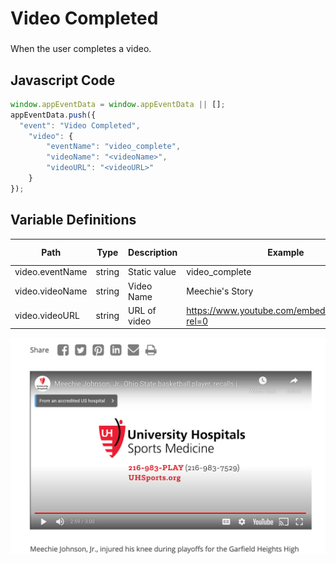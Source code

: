 # Video Completed

### 
When the user completes a video.


## Javascript Code
```js
window.appEventData = window.appEventData || [];
appEventData.push({
  "event": "Video Completed",
    "video": {
        "eventName": "video_complete",
        "videoName": "<videoName>",
        "videoURL": "<videoURL>"
    }
});
```

## Variable Definitions

|Path|Type|Description|Example|Pattern|Min Length|Max Length|Minimum|Maximum|Multiple Of|
| --- | --- | --- | --- | --- | --- | --- | --- | --- | --- |
|video.eventName|string|Static value|video\_complete|
|video.videoName|string|Video Name|Meechie's Story|
|video.videoURL|string|URL of video|https://www.youtube.com/embed/lpprkE_2eNs?rel=0|



<p><img title="RFI Complete" src="https://github.com/searchdiscovery/Apollo-Documentation-UH-Hospital---CJA/blob/main/images/Youtube%20Complete.png?raw=true" alt="" /></p>
